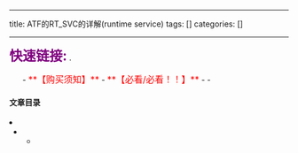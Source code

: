 
--- 
title:  ATF的RT_SVC的详解(runtime service) 
tags: []
categories: [] 

---
>  
 <font color="purple" size="5">**快速链接:**</font> .   
 <ul>
  -  <font color="red" size="3">**【购买须知】**</font>
  -  <font color="red" size="3">**【必看/必看！！】**</font>
  - 
  - 
 </ul> 




#### 文章目录

  <li>
   <ul>
    <li>
     <ul>
      <li>
     